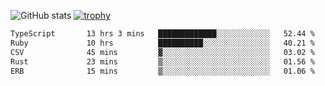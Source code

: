 ![GitHub stats](https://github-readme-stats.vercel.app/api?username=ksk001100&show_icons=true&theme=tokyonight)
[![trophy](https://github-profile-trophy.vercel.app/?username=ksk001100&theme=onedark)](https://github.com/ryo-ma/github-profile-trophy)

<!--START_SECTION:waka-->

```txt
TypeScript       13 hrs 3 mins   █████████████░░░░░░░░░░░░   52.44 %
Ruby             10 hrs          ██████████░░░░░░░░░░░░░░░   40.21 %
CSV              45 mins         ▓░░░░░░░░░░░░░░░░░░░░░░░░   03.02 %
Rust             23 mins         ▒░░░░░░░░░░░░░░░░░░░░░░░░   01.56 %
ERB              15 mins         ▒░░░░░░░░░░░░░░░░░░░░░░░░   01.06 %
```

<!--END_SECTION:waka-->
